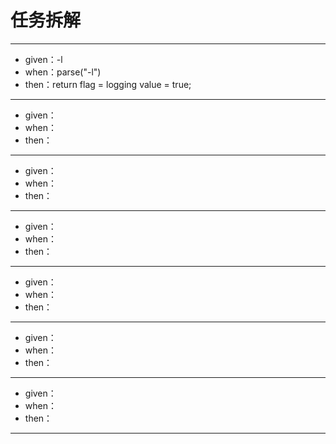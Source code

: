 # 任务拆解

---

* given：-l
* when：parse("-l")
* then：return flag = logging value = true;

---

* given：
* when：
* then：

---

* given：
* when：
* then：

---

* given：
* when：
* then：

---

* given：
* when：
* then：

---

* given：
* when：
* then：

---

* given：
* when：
* then：

---
